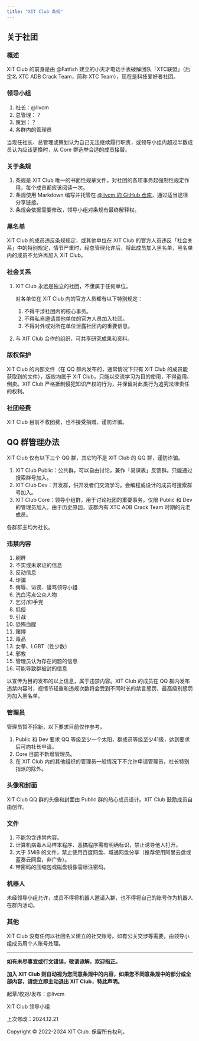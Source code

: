 ```yaml
---
title: "XIT Club 条规"
---
```


## 关于社团

### 概述

XIT Club 的前身是由 @Fatfish 建立的小天才电话手表破解团队「XTC联盟」（后定名 XTC ADB Crack Team，简称 XTC Team），现在是科技爱好者社团。

### 领导小组

1. 社长：@livcm
2. 总管理：？
3. 策划：？
4. 各群内的管理员 

当现任社长、总管理或策划认为自己无法继续履行职责，或领导小组内超过半数成员认为应该更换时，从 Core 群选举合适的成员接替。

### 关于条规

1. 条规是 XIT Club 唯一的书面性规章文件，对社团的各项事务起强制性规定作用，每个成员都应该阅读一次。
2. 条规使用 Markdown 编写并托管在 [@livcm 的 GitHub 仓库](https://github.com/livcm/XIT-Club-Rules)，通过适当途径分享链接。
3. 条规会依据需要修改，领导小组对条规有最终解释权。

### 黑名单

XIT Club 的成员违反条规规定，或其他单位在 XIT Club 的官方人员违反「社会关系」中的特别规定，情节严重时，经总管理允许后，将此成员加入黑名单，黑名单内的成员不允许再加入 XIT Club。


### 社会关系

1. XIT Club 永远是独立的社团，不隶属于任何单位。
   
   对各单位在 XIT Club 内的官方人员都有以下特别规定：
   1. 不得干涉社团内的核心事务。
   2. 不得私自邀请其他单位的官方人员加入社团。
   3. 不得对外或对所在单位泄露社团内的重要信息。
   
2. 与 XIT Club 合作的组织，可共享研究成果和资料。

### 版权保护

XIT Club 的内部文件（在 QQ 群内发布的，通常情况下只有 XIT Club 的成员能获取到的文件），版权均属于 XIT Club，只能以交流学习为目的使用，不得盗用、倒卖。XIT Club 严格抵制侵犯知识产权的行为，并保留对此类行为追究法律责任的权利。

### 社团经费

XIT Club 目前不收团费，也不接受捐赠，谨防诈骗。

## QQ 群管理办法

XIT Club 仅有以下三个 QQ 群，其它均不是 XIT Club 的 QQ 群，谨防诈骗。

1. XIT Club Public：公共群，可以自由讨论，兼作「易课表」反馈群。只能通过搜索群号加入。
2. XIT Club Dev：开发群，供开发者们交流学习。会编程或设计的成员可搜索群号加入。
3. XIT Club Core：领导小组群，用于讨论社团的重要事务。仅限 Public 和 Dev 的管理员加入。由于历史原因，该群内有 XTC ADB Crack Team 时期的元老成员。

各群群主均为社长。

### 违禁内容

1. 刷屏
2. 不实或未求证的信息
3. 反动信息
4. 诈骗
5. 侮辱、诽谤、谩骂领导小组
6. 洗白污点公众人物
7. 乞讨/伸手党
8. 低俗
9. 引战
10. 恐怖血腥
11. 赌博
12. 毒品
13. 女拳、LGBT（性少数）
14. 邪教
15. 管理员认为存在问题的信息
16. 可能导致群被封的信息

以宣传为目的发布的以上信息，属于违禁内容。XIT Club 的成员在 QQ 群内发布违禁内容时，视情节轻重和违规次数将会受到不同时长的禁言惩罚，最高级别惩罚为加入黑名单。

### 管理员

管理员暂不招新，以下要求目前仅作参考。

1. Public 和 Dev 要求 QQ 等级至少一个太阳，群成员等级至少41级，达到要求后可向社长申请。
2. Core 目前不新增管理员。
3. 在 XIT Club 内的其他组织的管理员一般情况下不允许申请管理员，社长特别指派的除外。

### 头像和封面

XIT Club QQ 群的头像和封面由 Public 群的热心成员设计。XIT Club 鼓励成员自由创作。

### 文件

1. 不能包含违禁内容。
2. 计算机病毒木马样本程序、恶搞程序需有明确标识，禁止诱导他人打开。
3. 大于 5MiB 的文件，禁止使用百度网盘、城通网盘分享（推荐使用阿里云盘或蓝奏云网盘，非广告）。
4. 带密码的压缩包或磁盘镜像需标注密码。

### 机器人

未经领导小组允许，成员不得将机器人邀请入群，也不得将自己的账号作为机器人在群内活动。

### 其他

XIT Club 没有任何以社团名义建立的社交账号。如有公关交涉等需要，由领导小组成员用个人账号处理。

---

**如有未尽事宜或行文错误，敬请谅解，欢迎指正。**

**加入 XIT Club 则自动视为您同意条规中的内容，如果您不同意条规中的部分或全部内容，请您立即主动退出 XIT Club，特此声明。**


起草/校对/发布：@livcm

XIT Club 领导小组

上次修改：2024.12.21

Copyright &copy; 2022-2024 XIT Club. 保留所有权利。
